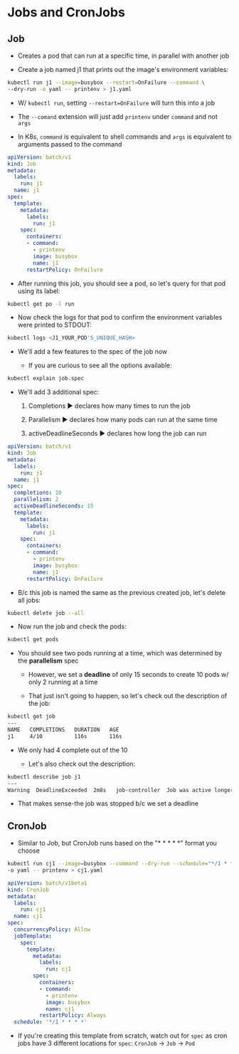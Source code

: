 # Jobs and CronJobs

## Job

* Creates a pod that can run at a specific time, in parallel with another job

* Create a job named j1 that prints out the image's environment variables:

```zsh
kubectl run j1 --image=busybox --restart=OnFailure --command \
--dry-run -o yaml -- printenv > j1.yaml
```

* W/ `kubectl run`, setting `--restart=OnFailure` will turn this into a job

* The `--comand` extension will just add `printenv` under `command` and not `args`

* In K8s, `command` is equivalent to shell commands and `args` is equivalent to arguments passed to the command

```yaml
apiVersion: batch/v1
kind: Job
metadata:
  labels:
    run: j1
  name: j1
spec:
  template:
    metadata:
      labels:
        run: j1
    spec:
      containers:
      - command:
        - printenv
        image: busybox
        name: j1
      restartPolicy: OnFailure
```

* After running this job, you should see a pod, so let's query for that pod using its label:

```zsh
kubectl get po -l run
```

* Now check the logs for that pod to confirm the environment variables were printed to STDOUT:

```zsh
kubectl logs <J1_YOUR_POD'S_UNIQUE_HASH>
```

* We'll add a few features to the spec of the job now

  * If you are curious to see all the options available:

```zsh
kubectl explain job.spec
```

* We'll add 3 additional spec:

  1. Completions ▶︎ declares how many times to run the job

  2. Parallelism ▶ declares how many pods can run at the same time

  3. activeDeadlineSeconds ▶ declares how long the job can run

```yaml
apiVersion: batch/v1
kind: Job
metadata:
  labels:
    run: j1
  name: j1
spec:
  completions: 10
  parallelism: 2
  activeDeadlineSeconds: 15
  template:
    metadata:
      labels:
        run: j1
    spec:
      containers:
      - command:
        - printenv
        image: busybox
        name: j1
      restartPolicy: OnFailure
```

* B/c this job is named the same as the previous created job, let's delete all jobs:

```zsh
kubectl delete job --all
```

* Now run the job and check the pods:

```zsh
kubectl get pods
```

* You should see two pods running at a time, which was determined by the **parallelism** spec

  * However, we set a **deadline** of only 15 seconds to create 10 pods w/ only 2 running at a time

  * That just isn't going to happen, so let's check out the description of the job:

```zsh
kubectl get job
---
NAME   COMPLETIONS   DURATION   AGE
j1     4/10          116s       116s
```

* We only had 4 complete out of the 10

  * Let's also check out the description:

```zsh
kubectl describe job j1
---
Warning  DeadlineExceeded  2m8s   job-controller  Job was active longer than specified deadline
```

* That makes sense-the job was stopped b/c we set a deadline

## CronJob

* Similar to Job, but CronJob runs based on the "* * * * *" format you choose

```zsh
kubectl run cj1 --image=busybox --command --dry-run --schedule="*/1 * * * *" \
-o yaml -- printenv > cj1.yaml
```

```yaml
apiVersion: batch/v1beta1
kind: CronJob
metadata:
  labels:
    run: cj1
  name: cj1
spec:
  concurrencyPolicy: Allow
  jobTemplate:
    spec:
      template:
        metadata:
          labels:
            run: cj1
        spec:
          containers:
          - command:
            - printenv
            image: busybox
            name: cj1
          restartPolicy: Always
  schedule: '*/1 * * * *'
```

* If you're creating this template from scratch, watch out for `spec` as cron jobs have 3 different locations for `spec`: `CronJob` → `Job` → `Pod` 
